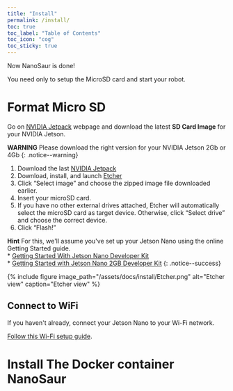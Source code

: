 ```yaml
---
title: "Install"
permalink: /install/
toc: true
toc_label: "Table of Contents"
toc_icon: "cog"
toc_sticky: true
---
```


Now NanoSaur is done!

You need only to setup the MicroSD card and start your robot.

# Format Micro SD

Go on [NVIDIA Jetpack](https://developer.nvidia.com/embedded/Jetpack) webpage and download the latest **SD Card Image** for your NVIDIA Jetson.

**WARNING** Please download the right version for your NVIDIA Jetson 2Gb or 4Gb
{: .notice--warning}

1. Download the last [NVIDIA Jetpack](https://developer.nvidia.com/embedded/Jetpack)
2. Download, install, and launch [Etcher](https://www.balena.io/etcher)
3. Click “Select image” and choose the zipped image file downloaded earlier.
4. Insert your microSD card.
5. If you have no other external drives attached, Etcher will automatically select the microSD card as target device. Otherwise, click “Select drive” and choose the correct device.
6. Click “Flash!”

**Hint** For this, we'll assume you've set up your Jetson Nano using the online Getting Started guide.<br/>* [Getting Started With Jetson Nano Developer Kit](https://developer.nvidia.com/embedded/learn/get-started-jetson-nano-devkit)<br/>* [Getting Started with Jetson Nano 2GB Developer Kit](https://developer.nvidia.com/embedded/learn/get-started-jetson-nano-2gb-devkit)
{: .notice--success}

{% include figure image_path="/assets/docs/install/Etcher.png" alt="Etcher view" caption="Etcher view" %}

## Connect to WiFi

If you haven't already, connect your Jetson Nano to your Wi-Fi network.

[Follow this Wi-Fi setup guide](/extra/wifi).

# Install The Docker container NanoSaur